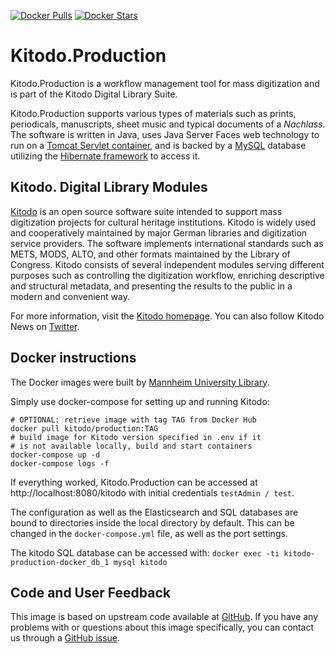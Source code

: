 [![Docker Pulls](https://img.shields.io/docker/pulls/kitodo/production.svg)](https://hub.docker.com/r/kitodo/production/) [![Docker Stars](https://img.shields.io/docker/stars/kitodo/production.svg)](https://hub.docker.com/r/kitodo/production/)

# Kitodo.Production

Kitodo.Production is a workflow management tool for mass digitization and is part of the Kitodo Digital Library Suite.

Kitodo.Production supports various types of materials such as prints, periodicals, manuscripts, sheet music and typical documents of a *Nachlass*. The software is written in Java, uses Java Server Faces web technology to run on a [Tomcat Servlet container](http://tomcat.apache.org/), and is backed by a [MySQL](http://www.mysql.com) database utilizing the [Hibernate framework](http://www.hibernate.org) to access it.

## Kitodo. Digital Library Modules

[Kitodo](https://github.com/kitodo) is an open source software suite intended to support mass digitization projects for cultural heritage institutions. Kitodo is widely used and cooperatively maintained by major German libraries and digitization service providers. The software implements international standards such as METS, MODS, ALTO, and other formats maintained by the Library of Congress. Kitodo consists of several independent modules serving different purposes such as controlling the digitization workflow, enriching descriptive and structural metadata, and presenting the results to the public in a modern and convenient way.

For more information, visit the [Kitodo homepage](https://www.kitodo.org). You can also follow Kitodo News on [Twitter](https://twitter.com/kitodo_org).

## Docker instructions

The Docker images were built by [Mannheim University Library](https://en.wikipedia.org/wiki/Mannheim_University_Library).

Simply use docker-compose for setting up and running Kitodo:

    # OPTIONAL: retrieve image with tag TAG from Docker Hub
    docker pull kitodo/production:TAG
    # build image for Kitodo version specified in .env if it
    # is not available locally, build and start containers
    docker-compose up -d
    docker-compose logs -f

If everything worked, Kitodo.Production can be accessed at http://localhost:8080/kitodo with initial credentials `testAdmin / test`.

The configuration as well as the Elasticsearch and SQL databases are bound to directories inside the local directory by default. This can be changed in the `docker-compose.yml` file, as well as the port settings.

The kitodo SQL database can be accessed with: `docker exec -ti kitodo-production-docker_db_1 mysql kitodo`

## Code and User Feedback

This image is based on upstream code available at [GitHub](https://github.com/kitodo/kitodo-production). If you have any problems with or questions about this image specifically, you can contact us through a [GitHub issue](https://github.com/UB-Mannheim/kitodo-production-docker/issues).
